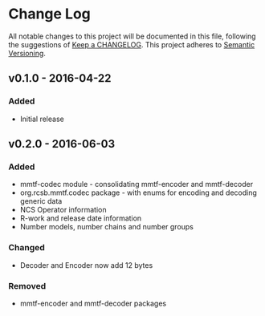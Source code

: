 # Change Log
All notable changes to this project will be documented in this file, following the suggestions of [Keep a CHANGELOG](http://keepachangelog.com/). This project adheres to [Semantic Versioning](http://semver.org/).

## v0.1.0 - 2016-04-22
### Added
- Initial release
## v0.2.0 - 2016-06-03
### Added
- mmtf-codec module - consolidating mmtf-encoder and mmtf-decoder
- org.rcsb.mmtf.codec package - with enums for encoding and decoding generic data
- NCS Operator information
- R-work and release date information
- Number models, number chains and number groups
### Changed
- Decoder and Encoder now add 12 bytes
### Removed
- mmtf-encoder and mmtf-decoder packages
